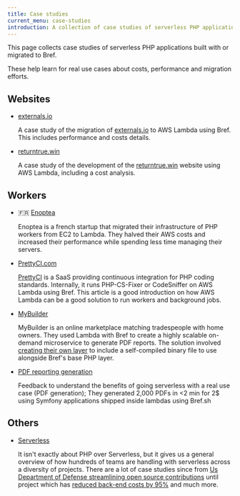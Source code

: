 ```yaml
---
title: Case studies
current_menu: case-studies
introduction: A collection of case studies of serverless PHP applications built using Bref. Learn about performance, costs and migrations from existing projects.
---
```


This page collects case studies of serverless PHP applications built with or migrated to Bref.

These help learn for real use cases about costs, performance and migration efforts.

## Websites

- [externals.io](https://mnapoli.fr/serverless-case-study-externals/)

  A case study of the migration of [externals.io](https://externals.io/) to AWS Lambda using Bref. This includes performance and costs details.

- [returntrue.win](https://mnapoli.fr/serverless-case-study-returntrue/)

  A case study of the development of the [returntrue.win](https://returntrue.win/) website using AWS Lambda, including a cost analysis.

## Workers

- 🇫🇷 [Enoptea](https://www.enoptea.fr/serverless-et-php/)

  Enoptea is a french startup that migrated their infrastructure of PHP workers from EC2 to Lambda. They halved their AWS costs and increased their performance while spending less time managing their servers.

- [PrettyCI.com](https://mnapoli.fr/serverless-case-study-prettyci/)

  [PrettyCI](https://prettyci.com/) is a SaaS providing continuous integration for PHP coding standards. Internally, it runs PHP-CS-Fixer or CodeSniffer on AWS Lambda using Bref. This article is a good introduction on how AWS Lambda can be a good solution to run workers and background jobs.

- [MyBuilder](https://mybuilder.com)

  MyBuilder is an online marketplace matching tradespeople with home owners. They used Lambda with Bref to create a highly scalable on-demand microservice to generate PDF reports. The solution involved [creating their own layer](https://tech.mybuilder.com/compiling-wkhtmltopdf-aws-lambda-with-bref-easier-than-you-think/) to include a self-compiled binary file to use alongside Bref's base PHP layer.
  
- [PDF reporting generation](https://devops-life.com/blog/2020/03/06/how-serverless-saved-us-for-$2-with-bref-sh/)

  Feedback to understand the benefits of going serverless with a real use case (PDF generation);
They generated 2,000 PDFs in <2 min for 2$ using Symfony applications shipped inside lambdas using Bref.sh

## Others

- [Serverless](https://serverless.com/learn/case-studies/)

  It isn't exactly about PHP over Serverless, but it gives us a general overview of how hundreds of teams are handling with serverless across a diversity of projects. There are a lot of case studies since from [Us Department of Defense streamlining open source contributions](https://serverless.com/blog/dept-of-defense-doc-bot/) until project which has [reduced back-end costs by 95%](https://serverless.com/blog/abstract-partner-program-announcement/) and much more.
